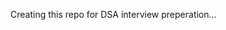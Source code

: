 Creating this repo for DSA interview preperation...  
       
            
          
                
     
    
   
 
